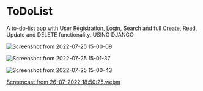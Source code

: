 # ToDoList

A to-do-list app with User Registration, Login, Search and full Create, Read, Update and DELETE functionality. USING DJANGO

![Screenshot from 2022-07-25 15-00-09](https://user-images.githubusercontent.com/60983950/181061598-ebd801a3-bd44-4edd-891e-eefb66dbe48f.png)

![Screenshot from 2022-07-25 15-01-37](https://user-images.githubusercontent.com/60983950/181061802-7309d11e-4aed-4726-b3ac-04f16d6c57ad.png)

![Screenshot from 2022-07-25 15-00-43](https://user-images.githubusercontent.com/60983950/181061988-5d96cc45-92e3-48bf-9bf1-69b7c294fcfd.png)

[Screencast from 26-07-2022 18:50:25.webm](https://user-images.githubusercontent.com/60983950/181077488-3f4d674f-8a87-4102-8ac6-a78753b1ca60.webm)
